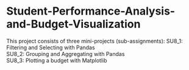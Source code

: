 # Student-Performance-Analysis-and-Budget-Visualization
This project consists of three mini-projects (sub-assignments):
SU8_1: Filtering and Selecting with Pandas  
SU8_2: Grouping and Aggregating with Pandas  
SU8_3: Plotting a budget with Matplotlib
